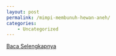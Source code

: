```yaml
---
layout: post
permalink: /mimpi-membunuh-hewan-aneh/
categories:
    - Uncategorized
---
```


[Baca Selengkapnya](/08)